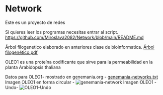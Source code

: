 # Network
Este es un proyecto de redes



Si quieres leer los programas necesitas entrar al script. https://github.com/Miroslava2082/Network/blob/main/README.md

Árbol filogenetico elaborado en anteriores clase de bioinformatica.
[Árbol filogenético.pdf](https://github.com/Miroslava2082/Network/files/6592776/Arbol.filogenetico.pdf)

OLEO1 es una proteína codificante que sirve para la permeabilidad en la planta Arabidopsis thaliana 

Datos para OLEO1- mostrado en genemania.org - [genemania-networks.txt](https://github.com/Miroslava2082/Network/files/6710455/genemania-networks.txt)
Imagen OLEO1 en forma circular - ![genemania-network](https://user-images.githubusercontent.com/85301570/123291638-e6319b80-d4d7-11eb-81b7-b1b3d2110add.jpg)
Imagen OLEO1 -Undo- ![OLEO1-Undo](https://user-images.githubusercontent.com/85301570/123292405-a1f2cb00-d4d8-11eb-92b9-3b2d77f02912.jpg)



